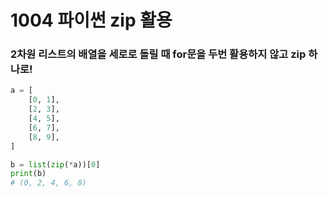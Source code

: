 # 1004 파이썬 zip 활용

### 2차원 리스트의 배열을 세로로 돌릴 때 for문을 두번 활용하지 않고 zip 하나로!

```python
a = [
    [0, 1],
    [2, 3],
    [4, 5],
    [6, 7],
    [8, 9],
]

b = list(zip(*a))[0]
print(b)
# (0, 2, 4, 6, 8)
```



